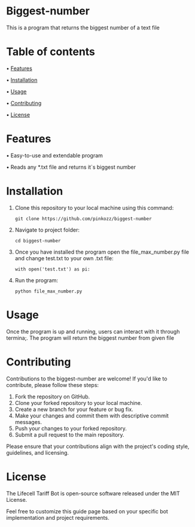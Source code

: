 # Biggest-number
This is a program that returns the biggest number of a text file

# Table of contents
• [Features](https://github.com/pinkozz/biggest-number#features)

• [Installation](https://github.com/pinkozz/biggest-number#installation)

• [Usage](https://github.com/pinkozz/biggest-number#usage)

• [Contributing](https://github.com/pinkozz/biggest-number#contributing)

• [License](https://github.com/pinkozz/biggest-number#license)

# Features
• Easy-to-use and extendable program

• Reads any *.txt file and returns it`s biggest number

# Installation
1. Clone this repository to your local machine using this command:
   
   ```
   git clone https://github.com/pinkozz/biggest-number
   ```
2. Navigate to project folder:
   
   ```
   cd biggest-number
   ```
3. Once you have installed the program open the file_max_number.py file and change test.txt to your own .txt file:
   
   ```
   with open('test.txt') as pi:
   ```

4. Run the program:

   ```
   python file_max_number.py
   ```

# Usage
Once the program is up and running, users can interact with it through termina;. The program will return the biggest number from given file

# Contributing
Contributions to the biggest-number are welcome! If you'd like to contribute, please follow these steps:

1. Fork the repository on GitHub.
2. Clone your forked repository to your local machine.
3. Create a new branch for your feature or bug fix.
4. Make your changes and commit them with descriptive commit messages.
5. Push your changes to your forked repository.
6. Submit a pull request to the main repository.

Please ensure that your contributions align with the project's coding style, guidelines, and licensing.

# License
The Lifecell Tariff Bot is open-source software released under the MIT License.

Feel free to customize this guide page based on your specific bot implementation and project requirements.
